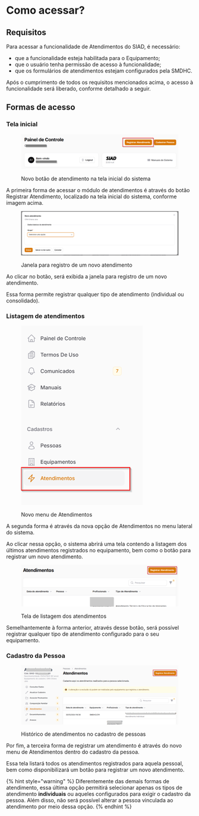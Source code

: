 # Como acessar?

## Requisitos

Para acessar a funcionalidade de Atendimentos do SIAD, é necessário:

* que a funcionalidade esteja habilitada para o Equipamento;
* que o usuário tenha permissão de acesso à funcionalidade;
* que os formulários de atendimentos estejam configurados pela SMDHC.

Após o cumprimento de todos os requisitos mencionados acima, o acesso à funcionalidade será liberado, conforme detalhado a seguir.

## Formas de acesso

### Tela inicial

<figure><img src="../../.gitbook/assets/image (9) (1) (1).png" alt=""><figcaption><p>Novo botão de atendimento na tela inicial do sistema</p></figcaption></figure>

A primeira forma de acessar o módulo de atendimentos é através do botão Registrar Atendimento, localizado na tela inicial do sistema, conforme imagem acima.

<figure><img src="../../.gitbook/assets/image (10) (1).png" alt=""><figcaption><p>Janela para registro de um novo atendimento</p></figcaption></figure>

Ao clicar no botão, será exibida a janela para registro de um novo atendimento.

Essa forma permite registrar qualquer tipo de atendimento (individual ou consolidado).

### Listagem de atendimentos

<figure><img src="../../.gitbook/assets/image (11) (1).png" alt=""><figcaption><p>Novo menu de Atendimentos</p></figcaption></figure>

A segunda forma é através da nova opção de Atendimentos no menu lateral do sistema.

Ao clicar nessa opção, o sistema abrirá uma tela contendo a listagem dos últimos atendimentos registrados no equipamento, bem como o botão para registrar um novo atendimento.

<figure><img src="../../.gitbook/assets/image (12) (1).png" alt=""><figcaption><p>Tela de listagem dos atendimentos</p></figcaption></figure>

Semelhantemente à forma anterior, através desse botão, será possível registrar qualquer tipo de atendimento configurado para o seu equipamento.

### Cadastro da Pessoa

<figure><img src="../../.gitbook/assets/image (13) (1).png" alt=""><figcaption><p>Histórico de atendimentos no cadastro de pessoas</p></figcaption></figure>

Por fim, a terceira forma de registrar um atendimento é através do novo menu de Atendimentos dentro do cadastro da pessoa.&#x20;

Essa tela listará todos os atendimentos registrados para aquela pessoal, bem como disponibilizará um botão para registrar um novo atendimento.

{% hint style="warning" %}
Diferentemente das demais formas de atendimento, essa última opção permitirá selecionar apenas os tipos de atendimento **individuais** ou aqueles configurados para exigir o cadastro da pessoa. Além disso, não será possível alterar a pessoa vinculada ao atendimento por meio dessa opção.
{% endhint %}
